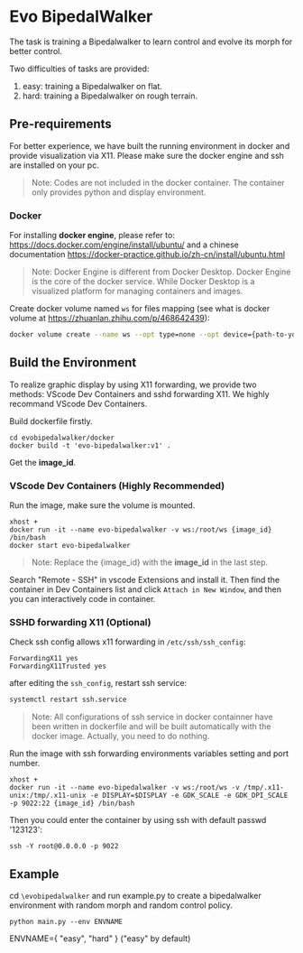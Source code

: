 # Evo BipedalWalker
The task is training a Bipedalwalker to learn control and evolve its morph for better control.

Two difficulties of tasks are provided:
1. easy: training a Bipedalwalker on flat.
2. hard: training a Bipedalwalker on rough terrain.

## Pre-requirements
For better experience, we have built the running environment in docker and provide visualization via X11. Please make sure the docker engine and ssh are installed on your pc. 

> Note: Codes are not included in the docker container. The container only provides python and display environment.

### Docker
For installing **docker engine**, please refer to: https://docs.docker.com/engine/install/ubuntu/ and a chinese documentation https://docker-practice.github.io/zh-cn/install/ubuntu.html

> Note: Docker Engine is different from Docker Desktop. Docker Engine is the core of the docker service. While Docker Desktop is a visualized platform for managing containers and images.

Create docker volume named `ws` for files mapping (see what is docker volume at https://zhuanlan.zhihu.com/p/468642439):

```bash
docker volume create --name ws --opt type=none --opt device={path-to-your-code-folder} --opt o=bind
```

## Build the Environment
To realize graphic display by using X11 forwarding, we provide two methods: VScode Dev Containers and sshd forwarding X11. We highly recommand VScode Dev Containers.

Build dockerfile firstly.
```
cd evobipedalwalker/docker
docker build -t 'evo-bipedalwalker:v1' . 
```
Get the **image_id**.

### VScode Dev Containers (Highly Recommended)
Run the image, make sure the volume is mounted.
```
xhost +
docker run -it --name evo-bipedalwalker -v ws:/root/ws {image_id} /bin/bash
docker start evo-bipedalwalker
```
> Note: Replace the {image_id} with the **image_id** in the last step.

Search "Remote - SSH" in vscode Extensions and install it. Then find the container in Dev Containers list and click `Attach in New Window`, and then you can interactively code in container.

### SSHD forwarding X11 (Optional)
Check ssh config allows x11 forwarding in `/etc/ssh/ssh_config`:
```
ForwardingX11 yes
ForwardingX11Trusted yes
```
after editing the `ssh_config`, restart ssh service:
```bash
systemctl restart ssh.service
```
> Note: All configurations of ssh service in docker containner have been written in dockerfile and will be built automatically with the docker image. Actually, you need to do nothing.

Run the image with ssh forwarding environments variables setting and port number.
```
xhost +
docker run -it --name evo-bipedalwalker -v ws:/root/ws -v /tmp/.x11-unix:/tmp/.x11-unix -e DISPLAY=$DISPLAY -e GDK_SCALE -e GDK_DPI_SCALE -p 9022:22 {image_id} /bin/bash
```

Then you could enter the container by using ssh with default passwd '123123':
```
ssh -Y root@0.0.0.0 -p 9022
```

## Example
cd `\evobipedalwalker` and run example.py to create a bipedalwalker environment with random morph and random control policy.
```
python main.py --env ENVNAME
```
ENVNAME={
    "easy",
    "hard"
} ("easy" by default)